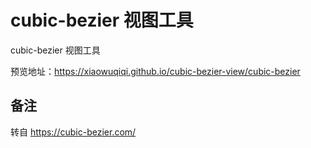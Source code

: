 # cubic-bezier 视图工具
cubic-bezier 视图工具

预览地址：https://xiaowuqiqi.github.io/cubic-bezier-view/cubic-bezier

## 备注
转自 https://cubic-bezier.com/
